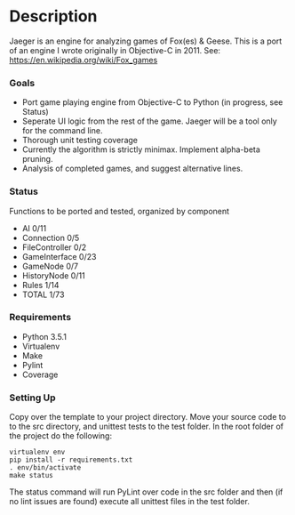 # Description #

Jaeger is an engine for analyzing games of Fox(es) & Geese. This is a port of
an engine I wrote originally in Objective-C in 2011. See:
https://en.wikipedia.org/wiki/Fox_games

### Goals ###
* Port game playing engine from Objective-C to Python (in progress, see Status)
* Seperate UI logic from the rest of the game. Jaeger will be a tool only for
  the command line.
* Thorough unit testing coverage
* Currently the algorithm is strictly minimax. Implement alpha-beta pruning.
* Analysis of completed games, and suggest alternative lines.

### Status ###

Functions to be ported and tested, organized by component
* AI                            0/11
* Connection                    0/5
* FileController                0/2
* GameInterface                 0/23
* GameNode                      0/7
* HistoryNode                   0/11
* Rules                         1/14
* TOTAL                         1/73

### Requirements ###

* Python 3.5.1
* Virtualenv
* Make
* Pylint
* Coverage

### Setting Up ###

Copy over the template to your project directory. Move your source code to to the src directory, and unittest tests to the test folder. In the root folder of the project do the following:
```
virtualenv env
pip install -r requirements.txt
. env/bin/activate
make status
```
The status command will run PyLint over code in the src folder and then (if no lint issues are found) execute all unittest files in the test folder.
